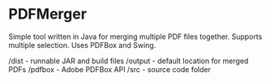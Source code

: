 # PDFMerger
Simple tool written in Java for merging multiple PDF files together. Supports multiple selection. Uses PDFBox and Swing.

/dist - runnable JAR and build files
/output - default location for merged PDFs
/pdfbox - Adobe PDFBox API
/src - source code folder
